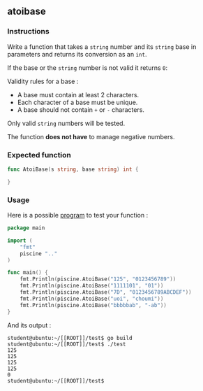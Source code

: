 ## atoibase

### Instructions

Write a function that takes a `string` number and its `string` base in parameters and returns its conversion as an `int`.

If the base or the `string` number is not valid it returns `0`:

Validity rules for a base :

-   A base must contain at least 2 characters.
-   Each character of a base must be unique.
-   A base should not contain `+` or `-` characters.

Only valid `string` numbers will be tested.

The function **does not have** to manage negative numbers.

### Expected function

```go
func AtoiBase(s string, base string) int {

}
```

### Usage

Here is a possible [program](TODO-LINK) to test your function :

```go
package main

import (
	"fmt"
	piscine ".."
)

func main() {
	fmt.Println(piscine.AtoiBase("125", "0123456789"))
	fmt.Println(piscine.AtoiBase("1111101", "01"))
	fmt.Println(piscine.AtoiBase("7D", "0123456789ABCDEF"))
	fmt.Println(piscine.AtoiBase("uoi", "choumi"))
	fmt.Println(piscine.AtoiBase("bbbbbab", "-ab"))
}
```

And its output :

```console
student@ubuntu:~/[[ROOT]]/test$ go build
student@ubuntu:~/[[ROOT]]/test$ ./test
125
125
125
125
0
student@ubuntu:~/[[ROOT]]/test$
```
